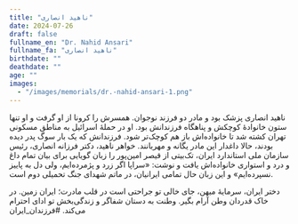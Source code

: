 ```yaml
---
title: "ناهید انصاری"
date: 2024-07-26
draft: false
fullname_en: "Dr. Nahid Ansari"
fullname_fa: "ناهید انصاری"
birthdate: ""
deathdate: ""
age: ""
images:
  - "/images/memorials/dr.-nahid-ansari-1.png"
---
```


ناهید انصاری پزشک بود و مادر دو فرزند نوجوان. همسرش را کرونا از او گرفت و او تنها ستون خانوادۀ کوچکش و پناهگاه فرزندانش بود. 
او در حملۀ اسرائیل به مناطق مسکونی تهران کشته شد تا خانواده‌اش باز هم کوچک‌تر شود. فرزندانش که یک بار سوگ پدر دیده بودند، حالا داغدار این مادر یگانه و مهربانند.
خواهر ناهید، دکتر فرزانه انصاری، رئیس سازمان ملی استاندارد ایران، تک‌بیتی از قیصر امین‌پور را زبان گویایی برای بیان تمام داغ و درد و استواری خانواده‌اش یافت و نوشت: «سراپا اگر زرد و پژمرده‌ایم، ولی دل به پاییز نسپرده‌ایم» و این زبان حال تمامی ایرانیان، در ماتم شهدای جنگ تحمیلی دوم است.

دختر ایران، سرمایۀ میهن، جای خالی تو جراحتی است در قلب مادرت؛ ایران زمین. در خاک قدردان وطن آرام بگیر. وطنت به دستان شفاگر و زندگی‌بخش تو ادای احترام می‌کند.
#فرزندان_ایران